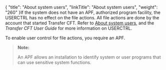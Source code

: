 {
    "title": "About system users",
    "linkTitle": "About system users",
    "weight": "260"
}If the system does not have an APF, authorized program facility, the USERCTRL has no effect on the file actions. All file actions are done by the account that started Transfer CFT. Refer to <a href="../../../c_about_zos/system_users_zos" class="MCXref xref">About system users</a>, and the *Transfer CFT User Guide* for more information on USERCTRL.

To enable user control for file actions, you require an APF.

> **Note:**
>
> An APF allows an installation to identify system or user programs that can use sensitive system functions.

 
